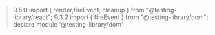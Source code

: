 > 9.5.0
import { render,fireEvent, cleanup } from "@testing-library/react";
9.3.2
import { fireEvent } from "@testing-library/dom";
declare module '@testing-library/dom'
